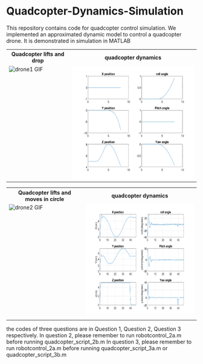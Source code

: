 # Quadcopter-Dynamics-Simulation
This repository contains code for quadcopter control simulation. We implemented an approximated dynamic model to control a quadcopter drone. It is demonstrated in simulation in MATLAB

<table>
  <tr>
    <th>Quadcopter lifts and drop</th>
    <th>quadcopter dynamics</th>
  </tr>
  <tr>
    <td style="vertical-align: top;">
      <img src="drone1_edit.gif" alt="drone1 GIF" height="300">
    </td>
      <td style="vertical-align: top;"> 
        <img src="drone1_dynamics.png" alt="drone1 PNG" height="300">
    </td>
  </tr>
</table>

<table>
  <tr>
    <th>Quadcopter lifts and moves in circle</th>
    <th>quadcopter dynamics</th>
  </tr>
  <tr>
    <td style="vertical-align: top;">
      <img src="drone2_edit.gif" alt="drone2 GIF" height="300">
    </td>
      <td style="vertical-align: top;"> 
        <img src="drone2_dynamics.png" alt="drone1 PNG" height="300">
    </td>
  </tr>
</table>

the codes of three questions are in Question 1, Question 2, Question 3 respectively.
In question 2, please remember to run robotcontrol_2a.m before running quadcopter_script_2b.m
In question 3, please remember to run robotcontrol_2a.m before running quadcopter_script_3a.m or quadcopter_script_3b.m
